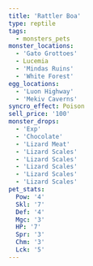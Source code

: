```yaml
---
title: 'Rattler Boa'
type: reptile
tags:
  - monsters_pets
monster_locations:
  - 'Gato Grottoes'
  - Lucemia
  - 'Mindas Ruins'
  - 'White Forest'
egg_locations:
  - 'Luon Highway'
  - 'Mekiv Caverns'
syncro_effect: Poison
sell_price: '100'
monster_drops:
  - 'Exp'
  - 'Chocolate'
  - 'Lizard Meat'
  - 'Lizard Scales'
  - 'Lizard Scales'
  - 'Lizard Scales'
  - 'Lizard Scales'
  - 'Lizard Scales'
pet_stats:
  Pow: '4'
  Skl: '7'
  Def: '4'
  Mgc: '3'
  HP: '7'
  Spr: '3'
  Chm: '3'
  Lck: '5'
---
```


